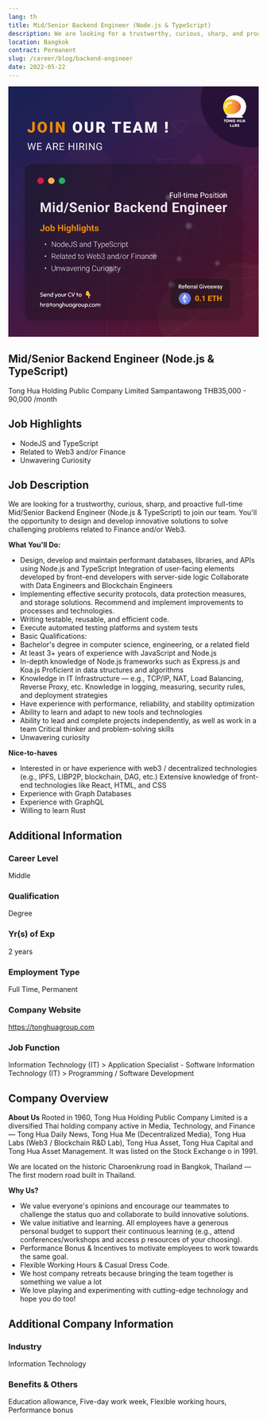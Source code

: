 ```yaml
---
lang: th
title: Mid/Senior Backend Engineer (Node.js & TypeScript)
description: We are looking for a trustworthy, curious, sharp, and proactive full-time Mid/Senior Backend Engineer (Node.js & TypeScript) to join our team. You'll the opportunity to design and develop innovative solutions to solve challenging problems related to Finance and/or Web3.
location: Bangkok
contract: Permanent
slug: /career/blog/backend-engineer
date: 2022-05-22
---
```


![Mid/Senior Backend Engineer (Node.js & TypeScript)](../../../images/senior_backend_engineer.png)

## Mid/Senior Backend Engineer (Node.js & TypeScript)

Tong Hua Holding Public Company Limited
Sampantawong
THB35,000 - 90,000 /month

## Job Highlights

- NodeJS and TypeScript
- Related to Web3 and/or Finance
- Unwavering Curiosity

## Job Description

We are looking for a trustworthy, curious, sharp, and proactive full-time Mid/Senior Backend Engineer (Node.js & TypeScript) to join our team. You'll the opportunity to design and develop innovative solutions to solve challenging problems related to Finance and/or Web3.

**What You'll Do:**

- Design, develop and maintain performant databases, libraries, and APIs using Node.js and TypeScript Integration of user-facing elements developed by front-end developers with server-side logic Collaborate with Data Engineers and Blockchain Engineers
- Implementing effective security protocols, data protection measures, and storage solutions. Recommend and implement improvements to processes and technologies.
- Writing testable, reusable, and efficient code.
- Execute automated testing platforms and system tests
- Basic Qualifications:
- Bachelor's degree in computer science, engineering, or a related field
- At least 3+ years of experience with JavaScript and Node.js
- In-depth knowledge of Node.js frameworks such as Express.js and Koa.js Proficient in data structures and algorithms
- Knowledge in IT Infrastructure — e.g., TCP/IP, NAT, Load Balancing, Reverse Proxy, etc. Knowledge in logging, measuring, security rules, and deployment strategies
- Have experience with performance, reliability, and stability optimization
- Ability to learn and adapt to new tools and technologies
- Ability to lead and complete projects independently, as well as work in a team Critical thinker and problem-solving skills
- Unwavering curiosity

 **Nice-to-haves**

- Interested in or have experience with web3 / decentralized technologies (e.g., IPFS, LIBP2P, blockchain, DAG, etc.) Extensive knowledge of front-end technologies like React, HTML, and CSS
- Experience with Graph Databases
- Experience with GraphQL
- Willing to learn Rust

## Additional Information

### Career Level

Middle

### Qualification

Degree

### Yr(s) of Exp

2 years

### Employment Type

Full Time, Permanent

### Company Website
<https://tonghuagroup.com>

### Job Function

Information Technology (IT) > Application Specialist - Software
Information Technology (IT) > Programming / Software Development

## Company Overview

**About Us**
Rooted in 1960, Tong Hua Holding Public Company Limited is a diversified Thai holding company active in Media, Technology, and Finance — Tong Hua Daily News, Tong Hua Me (Decentralized Media), Tong Hua Labs (Web3 / Blockchain R&D Lab), Tong Hua Asset, Tong Hua Capital and Tong Hua Asset Management. It was listed on the Stock Exchange o in 1991.

We are located on the historic Charoenkrung road in Bangkok, Thailand — The first modern road built in Thailand.

**Why Us?**

- We value everyone's opinions and encourage our teammates to challenge the status quo and collaborate to build innovative solutions.
- We value initiative and learning. All employees have a generous personal budget to support their continuous learning (e.g., attend conferences/workshops and access p resources of your choosing).
- Performance Bonus & Incentives to motivate employees to work towards the same goal.
- Flexible Working Hours & Casual Dress Code.
- We host company retreats because bringing the team together is something we value a lot
- We love playing and experimenting with cutting-edge technology and hope you do too!

## Additional Company Information

### Industry

Information Technology

### Benefits & Others

Education allowance, Five-day work week, Flexible working hours, Performance bonus
